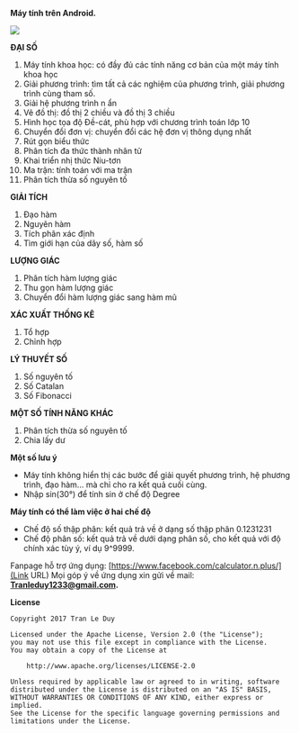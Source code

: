 **Máy tính trên Android.**

[<img src="https://developer.android.com/images/brand/en_generic_rgb_wo_60.png">](https://play.google.com/store/apps/details?id=com.duy.calculator.free)

**ĐẠI SỐ**
1. Máy tính khoa học: có đầy đủ các tính năng cơ bản của một máy tính khoa học
2. Giải phương trình: tìm tất cả các nghiệm của phương trình, giải phương trình cùng tham số.
3. Giải hệ phương trình n ẩn
4. Vẽ đồ thị: đồ thị 2 chiều và đồ thị 3 chiều
5. Hình học tọa độ Đề-cát, phù hợp với chương trình toán lớp 10
6. Chuyển đổi đơn vị: chuyển đổi các hệ đơn vị thông dụng nhất
7. Rút gọn biểu thức
9. Phân tích đa thức thành nhân tử 
10. Khai triển nhị thức Niu-tơn
11. Ma trận: tính toán với ma trận
12. Phân tích thừa số nguyên tố

**GIẢI TÍCH** 

1. Đạo hàm
2. Nguyên hàm
3. Tích phân xác định
4. Tìm giới hạn của dãy số, hàm số

**LƯỢNG GIÁC**

1. Phân tích hàm lượng giác
2. Thu gọn hàm lượng giác
3. Chuyển đổi hàm lượng giác sang hàm mũ

**XÁC XUẤT THỐNG KÊ**

1. Tổ hợp
2. Chỉnh hợp

**LÝ THUYẾT SỐ**

1. Số nguyên tố
2. Số Catalan
3. Số Fibonacci

**MỘT SỐ TÍNH NĂNG KHÁC**

1. Phân tích thừa số nguyên tố
2. Chia lấy dư

**Một số lưu ý**

- Máy tính không hiển thị các bước để giải quyết phương trình, hệ phương trình, đạo hàm... mà chỉ cho ra kết quả cuối cùng. 
- Nhập sin(30°) để tính sin ở chế độ Degree

**Máy tính có thể làm việc ở hai chế độ**

- Chế độ số thập phân: kết quả trả về ở dạng số thập phân 0.1231231
- Chế độ phân số: kết quả trả về dưới dạng phân số, cho kết quả với độ chính xác tùy ý, ví dụ 9^9999.

Fanpage hỗ trợ ứng dụng: [https://www.facebook.com/calculator.n.plus/](Link URL)
Mọi góp ý về ứng dụng xin gửi về mail: **Tranleduy1233@gmail.com.**

**License**

    Copyright 2017 Tran Le Duy

    Licensed under the Apache License, Version 2.0 (the "License");
    you may not use this file except in compliance with the License.
    You may obtain a copy of the License at

        http://www.apache.org/licenses/LICENSE-2.0

    Unless required by applicable law or agreed to in writing, software
    distributed under the License is distributed on an "AS IS" BASIS,
    WITHOUT WARRANTIES OR CONDITIONS OF ANY KIND, either express or implied.
    See the License for the specific language governing permissions and
    limitations under the License.
